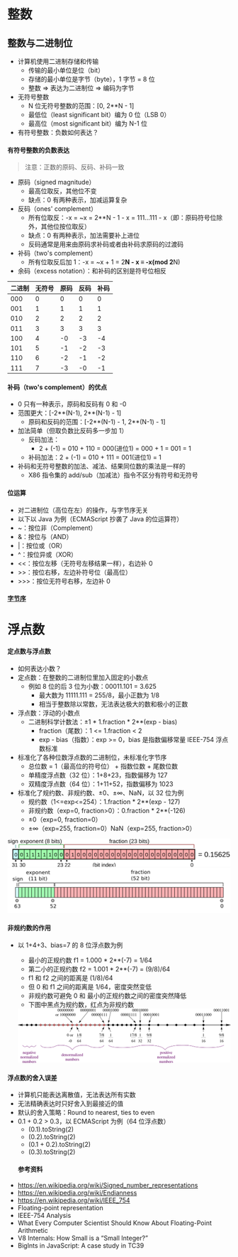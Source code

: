 # 整数
## 整数与二进制位
- 计算机使用二进制存储和传输
  - 传输的最小单位是位（bit）
  - 存储的最小单位是字节（byte），1 字节 = 8 位
  - 整数 => 表达为二进制位 => 编码为字节
- 无符号整数
  - N 位无符号整数的范围：[0, 2**N - 1]
  - 最低位（least significant bit）编为 0 位（LSB 0）
  - 最高位（most significant bit）编为 N-1 位
- 有符号整数：负数如何表达？


#### 有符号整数的负数表达
> 注意：正数的原码、反码、补码一致

- 原码（signed magnitude）
  - 最高位取反，其他位不变
  - 缺点：0 有两种表示，加减运算复杂
- 反码（ones' complement）
  - 所有位取反：-x = ~x = 2**N - 1 - x = 111...111 - x（即：原码符号位除外，其他位按位取反）
  - 缺点：0 有两种表示，加法需要补上进位
  - 反码通常是用来由原码求补码或者由补码求原码的过渡码
- 补码（two's complement）
  - 所有位取反后加 1：-x = ~x + 1 = 2**N - x ≡ -x(mod 2**N)
- 余码（excess notation）：和补码的区别是符号位相反

|  二进制 | 无符号 | 原码   | 反码  | 补码  |
|  ----  | ----  | ----  | ----  | ---- |
| 000    | 0     | 0    | 0    | 0     |
| 001    | 1     | 1    | 1    | 1     |
| 010    | 2     | 2    | 2    | 2     |
| 011    | 3     | 3    | 3    | 3     |
| 100    | 4     | -0   | -3   | -4    | 
| 101    | 5     | -1   | -2   | -3    |
| 110    | 6     | -2   | -1   | -2    |
| 111    | 7     | -3   | -0   | -1    |

#### 补码（two's complement）的优点
- 0 只有一种表示，原码和反码有 0 和 -0
- 范围更大：[-2**(N-1), 2**(N-1) - 1]
  - 原码和反码的范围：[-2**(N-1) - 1, 2**(N-1) - 1]
- 加法简单（但取负数比反码多一步加 1）
  - 反码加法：
    - 2 + (-1) = 010 + 110 = 000(进位1) = 000 + 1 = 001 = 1
  - 补码加法：2 + (-1) = 010 + 111 = 001(进位1) = 1
- 补码和无符号整数的加法、减法、结果同位数的乘法是一样的
  - X86 指令集的 add/sub（加减法）指令不区分有符号和无符号

#### 位运算
- 对二进制位（高位在左）的操作，与字节序无关
- 以下以 Java 为例（ECMAScript 抄袭了 Java 的位运算符）
- ~：按位非（Complement）
- &：按位与（AND）
- |：按位或（OR）
- ^：按位异或（XOR）
- <<：按位左移（无符号左移结果一样），右边补 0
- \>>：按位右移，左边补符号位（最高位）
- \>>>：按位无符号右移，左边补 0

#### [字节序](./字节序.md)

# 浮点数
#### 定点数与浮点数
- 如何表达小数？
- 定点数：在整数的二进制位里加入固定的小数点
  - 例如 8 位的后 3 位为小数：00011.101 = 3.625
    - 最大数为 11111.111 = 255/8，最小正数为 1/8
    - 相当于整数除以常数，无法表达极大的数和极小的正数
- 浮点数：浮动的小数点
  - 二进制科学计数法：±1 * 1.fraction * 2**(exp - bias)
    - fraction（尾数）：1 <= 1.fraction < 2
    - exp - bias（指数）：exp >= 0，bias 是指数偏移常量
IEEE-754 浮点数标准
- 标准化了各种位数浮点数的二进制位，未标准化字节序
  - 总位数 = 1（最高位的符号位） + 指数位数 + 尾数位数
  - 单精度浮点数（32 位）：1+8+23，指数偏移为 127
  - 双精度浮点数（64 位）：1+11+52，指数偏移为 1023
- 标准化了规约数、非规约数、±0、±∞、NaN，以 32 位为例
  - 规约数（1<=exp<=254）：1.fraction * 2**(exp - 127)
  - 非规约数（exp=0, fraction>0）：0.fraction * 2**(-126)
  - ±0（exp=0, fraction=0）
  - ±∞（exp=255, fraction=0）NaN（exp=255, fraction>0）
  
<img src="./assets/float32.png">
<img src="./assets/float64.png">

#### 非规约数的作用
- 以 1+4+3、bias=7 的 8 位浮点数为例
  - 最小的正规约数 f1 = 1.000 * 2**(-7) = 1/64
  - 第二小的正规约数 f2 = 1.001 * 2**(-7) = (9/8)/64
  - f1 和 f2 之间的距离是 (1/8)/64
  - 但 0 和 f1 之间的距离是 1/64，密度突然变低
  - 非规约数可避免 0 和 最小的正规约数之间的密度突然降低
  - 下图中黑点为规约数，红点为非规约数
  
  <img src="./assets/非约数.png">

#### 浮点数的舍入误差
- 计算机只能表达离散值，无法表达所有实数
- 无法精确表达时只好舍入到最接近的值
- 默认的舍入策略：Round to nearest, ties to even
- 0.1 + 0.2 > 0.3，以 ECMAScript 为例（64 位浮点数）
  - (0.1).toString(2)
  - (0.2).toString(2)
  - (0.1 + 0.2).toString(2)
  - (0.3).toString(2)
  #### 参考资料
- https://en.wikipedia.org/wiki/Signed_number_representations
- https://en.wikipedia.org/wiki/Endianness
- https://en.wikipedia.org/wiki/IEEE_754
- Floating-point representation
- IEEE-754 Analysis
- What Every Computer Scientist Should Know About Floating-Point Arithmetic
- V8 Internals: How Small is a “Small Integer?”
- BigInts in JavaScript: A case study in TC39
